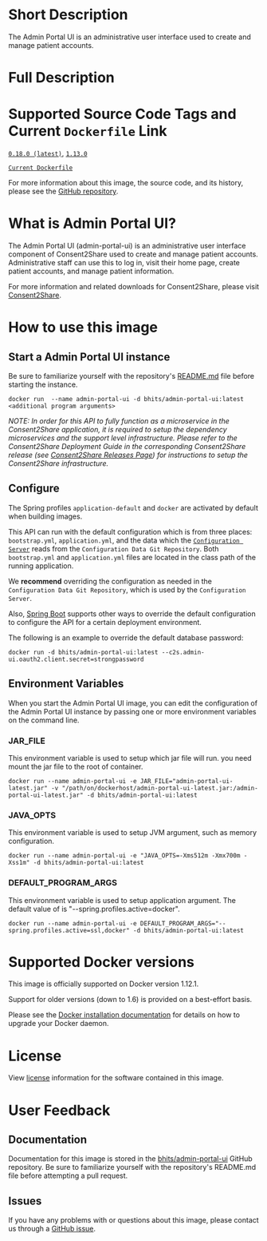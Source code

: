 # Short Description
The Admin Portal UI is an administrative user interface used to create and manage patient accounts.

# Full Description

# Supported Source Code Tags and Current `Dockerfile` Link

[`0.18.0 (latest)`](https://github.com/bhits/admin-portal-ui/releases/tag/0.18.0), [`1.13.0`](https://github.com/bhits/admin-portal-ui/releases/tag/0.13.0)

[`Current Dockerfile`](https://github.com/bhits/admin-portal-ui/blob/master/server/src/main/docker/Dockerfile)

For more information about this image, the source code, and its history, please see the [GitHub repository](https://github.com/bhits/admin-portal-ui).

# What is Admin Portal UI?

The Admin Portal UI (admin-portal-ui) is an administrative user interface component of Consent2Share used to create and manage patient accounts. Administrative staff can use this to log in, visit their home page, create patient accounts, and manage patient information.

For more information and related downloads for Consent2Share, please visit [Consent2Share](https://bhits.github.io/consent2share/).

# How to use this image


## Start a Admin Portal UI instance

Be sure to familiarize yourself with the repository's [README.md](https://github.com/bhits/admin-portal-ui) file before starting the instance.

`docker run  --name admin-portal-ui -d bhits/admin-portal-ui:latest <additional program arguments>`

*NOTE: In order for this API to fully function as a microservice in the Consent2Share application, it is required to setup the dependency microservices and the support level infrastructure. Please refer to the Consent2Share Deployment Guide in the corresponding Consent2Share release (see [Consent2Share Releases Page](https://github.com/bhits/consent2share/releases)) for instructions to setup the Consent2Share infrastructure.*


## Configure

The Spring profiles `application-default` and `docker` are activated by default when building images.

This API can run with the default configuration which is from three places: `bootstrap.yml`, `application.yml`, and the data which the [`Configuration Server`](https://github.com/bhits/config-server) reads from the `Configuration Data Git Repository`. Both `bootstrap.yml` and `application.yml` files are located in the class path of the running application.

We **recommend** overriding the configuration as needed in the `Configuration Data Git Repository`, which is used by the `Configuration Server`.

Also, [Spring Boot](https://projects.spring.io/spring-boot/) supports other ways to override the default configuration to configure the API for a certain deployment environment. 

The following is an example to override the default database password:

`docker run -d bhits/admin-portal-ui:latest --c2s.admin-ui.oauth2.client.secret=strongpassword`

## Environment Variables

When you start the Admin Portal UI image, you can edit the configuration of the Admin Portal UI instance by passing one or more environment variables on the command line. 

### JAR_FILE
This environment variable is used to setup which jar file will run. you need mount the jar file to the root of container.

`docker run --name admin-portal-ui -e JAR_FILE="admin-portal-ui-latest.jar" -v "/path/on/dockerhost/admin-portal-ui-latest.jar:/admin-portal-ui-latest.jar" -d bhits/admin-portal-ui:latest`

### JAVA_OPTS 
This environment variable is used to setup JVM argument, such as memory configuration.

`docker run --name admin-portal-ui -e "JAVA_OPTS=-Xms512m -Xmx700m -Xss1m" -d bhits/admin-portal-ui:latest`

### DEFAULT_PROGRAM_ARGS 
This environment variable is used to setup application argument. The default value of is "--spring.profiles.active=docker".

`docker run --name admin-portal-ui -e DEFAULT_PROGRAM_ARGS="--spring.profiles.active=ssl,docker" -d bhits/admin-portal-ui:latest`

# Supported Docker versions
This image is officially supported on Docker version 1.12.1.

Support for older versions (down to 1.6) is provided on a best-effort basis.

Please see the [Docker installation documentation](https://docs.docker.com/engine/installation/) for details on how to upgrade your Docker daemon.

# License
View [license](https://github.com/bhits/admin-portal-ui/blob/master/LICENSE) information for the software contained in this image.

# User Feedback

## Documentation 
Documentation for this image is stored in the [bhits/admin-portal-ui](https://github.com/bhits/admin-portal-ui) GitHub repository. Be sure to familiarize yourself with the repository's README.md file before attempting a pull request.

## Issues
If you have any problems with or questions about this image, please contact us through a [GitHub issue](https://github.com/bhits/admin-portal-ui/issues).